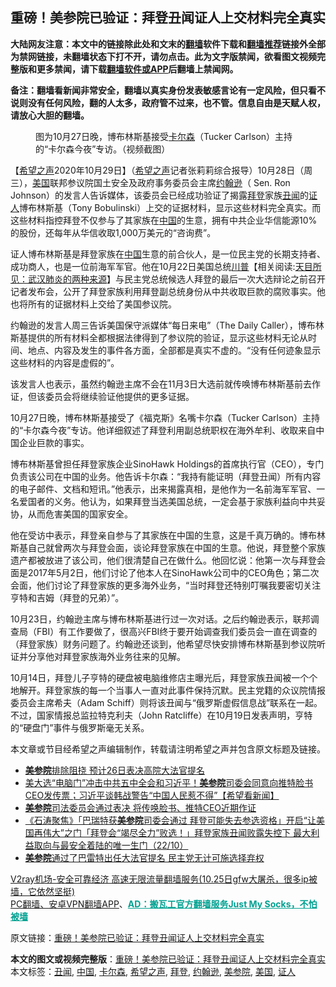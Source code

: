  <h2>重磅！美参院已验证：拜登丑闻证人上交材料完全真实</h2> <p class="notice"><b>大陆网友注意：本文中的链接除此处和文末的<a href="https://github.com/bannedbook/fanqiang" >翻墙</a>软件下载和<a href="https://github.com/killgcd/justmysocks/blob/master/README.md">翻墙推荐</a>链接外全部为禁网链接，未翻墙状态下打不开，请勿点击。此为文字版禁闻，欲看图文视频完整版和更多禁闻，请下载<a href="https://github.com/bannedbook/fanqiang">翻墙软件或APP</a>后翻墙上禁闻网。</p><p>备注：翻墙看新闻非常安全，翻墙以真实身份发表敏感言论有一定风险，但只看不说则没有任何风险，翻的人太多，政府管不过来，也不管。信息自由是天赋人权，请放心大胆的翻墙。</b></p>  <div class="entry"> <figure><figcaption>图为10月27日晚，博布林斯基接受<a href="https://www.bannedbook.org/bnews/tag/%e5%8d%a1%e5%b0%94%e6%a3%ae/" class="st_tag internal_tag" rel="tag" title="标签 卡尔森 下的日志">卡尔森</a>（Tucker Carlson）主持的“卡尔森今夜”专访。（视频截图）</figcaption></figure> <p>【<span class='wp_keywordlink_affiliate'><a href="https://www.soundofhope.org" title="希望之声" target="_blank">希望之声</a></span>2020年10月29日】（<a href="https://www.bannedbook.org/bnews/tag/%e5%b8%8c%e6%9c%9b%e4%b9%8b%e5%a3%b0/" class="st_tag internal_tag" rel="tag" title="标签 希望之声 下的日志">希望之声</a>记者张莉莉综合报导）10月28日（周三），<a href="https://www.bannedbook.org/bnews/tag/%e7%be%8e%e5%9b%bd/" class="st_tag internal_tag" rel="tag" title="标签 美国 下的日志">美国</a>联邦参议院国土安全及政府事务委员会主席<a href="https://www.bannedbook.org/bnews/tag/%e7%ba%a6%e7%bf%b0%e9%80%8a/" class="st_tag internal_tag" rel="tag" title="标签 约翰逊 下的日志">约翰逊</a>（ Sen. Ron Johnson）的发言人告诉媒体，该委员会已经成功验证了揭露<a href="https://www.bannedbook.org/bnews/tag/%e6%8b%9c%e7%99%bb/" class="st_tag internal_tag" rel="tag" title="标签 拜登 下的日志">拜登</a>家族<a href="https://www.bannedbook.org/bnews/tag/%e4%b8%91%e9%97%bb/" class="st_tag internal_tag" rel="tag" title="标签 丑闻 下的日志">丑闻</a>的<a href="https://www.bannedbook.org/bnews/tag/%E8%AF%81%E4%BA%BA/" class="st_tag internal_tag" rel="tag" title="标签 证人 下的日志">证人</a>博布林斯基（Tony Bobulinski）上交的证据材料，显示这些材料完全真实。而这些材料指控拜登不仅参与了其家族在<span class='wp_keywordlink_affiliate'><a href="https://www.bannedbook.org/" title="中国" target="_blank">中国</a></span>的生意，拥有中共企业华信能源10%的股份，还每年从华信收取1,000万美元的“咨询费”。</p> <p>证人博布林斯基是拜登家族在<a href="https://www.bannedbook.org/bnews/tag/%E4%B8%AD%E5%9B%BD/" class="st_tag internal_tag" rel="tag" title="标签 中国 下的日志">中国</a>生意的前合伙人，是一位民主党的长期支持者、成功商人，也是一位前海军军官。他在10月22日美国总统<span class='wp_keywordlink'><a href="https://www.bannedbook.org/bnews/comments/20200816/1381118.html" title="天目所见：川普将再赢总统大选 共和党掌参众两院" target="_blank">川普</a></span>【相关阅读:<a href='https://www.bannedbook.org/bnews/comments/20200816/1381123.html' target='_blank'>天目所见：武汉肺炎的两种来源</a>】与民主党总统候选人拜登的最后一次大选辩论之前召开记者发布会，公开了拜登家族利用拜登副总统身份从中共收取巨款的腐败事实。他也将所有的证据材料上交给了美国参议院。</p> <p>约翰逊的发言人周三告诉美国保守派媒体“每日来电”（The Daily Caller），博布林斯基提供的所有材料全都根据法律得到了参议院的验证，显示这些材料无论从时间、地点、内容及发生的事件各方面，全部都是真实不虚的。“没有任何迹象显示这些材料的内容是虚假的”。</p>  <p>该发言人也表示，虽然约翰逊主席不会在11月3日大选前就传唤博布林斯基前去作证，但该委员会将继续验证他提供的更多证据。</p> <p>10月27日晚，博布林斯基接受了《福克斯》名嘴卡尔森（Tucker Carlson）主持的“卡尔森今夜”专访。他详细叙述了拜登利用副总统职权在海外牟利、收取来自中国企业巨款的事实。</p> <p>博布林斯基曾担任拜登家族企业SinoHawk Holdings的首席执行官（CEO），专门负责该公司在中国的业务。他告诉卡尔森：“我持有能证明（拜登丑闻）所有内容的电子邮件、文档和短讯。”他表示，出来揭露真相，是他作为一名前海军军官、一名爱国者的义务。他认为，如果拜登当选美国总统，一定会基于家族利益向中共妥协，从而危害美国的国家安全。</p>  <p>他在受访中表示，拜登亲自参与了其家族在中国的生意，这是千真万确的。博布林斯基自己就曾两次与拜登会面，谈论拜登家族在中国的生意。他说，拜登整个家族遗产都被放进了该公司，他们很清楚自己在做什么。他回忆说：他第一次与拜登会面是2017年5月2日，他们讨论了他本人在SinoHawk公司中的CEO角色；第二次会面，他们讨论了拜登家族的更多海外业务，“当时拜登还特别叮嘱我要密切关注亨特和吉姆（拜登的兄弟）”。</p> <p>10月23日，约翰逊主席与博布林斯基进行过一次对话。之后约翰逊表示，联邦调查局（FBI）有工作要做了，很高兴FBI终于要开始调查我们委员会一直在调查的（拜登家族）财务问题了。约翰逊还谈到，他希望尽快安排博布林斯基到参议院听证并分享他对拜登家族海外业务往来的见解。</p> <p>10月14日，拜登儿子亨特的硬盘被电脑维修店主曝光后，拜登家族丑闻被一个个地解开。拜登家族的每一个当事人一直对此事件保持沉默。民主党籍的众议院情报委员会主席希夫（Adam Schiff）则将该丑闻与“俄罗斯虚假信息战”联系在一起。不过，国家情报总监拉特克利夫（John Ratcliffe）在10月19日发表声明，亨特的“硬盘门”事件与俄罗斯毫无关系。</p>  <p></p> <p>本文章或节目经希望之声编辑制作，转载请注明希望之声并包含原文标题及链接。</p> <ul class='op-related-articles' title='相关阅读'> <li><a href='https://www.bannedbook.org/bnews/cnnews/20201026/1420268.html' target='_blank'><b>美参院</b>排除阻挠 预计26日表决高院大法官提名</a></li> <li><a href='https://www.bannedbook.org/bnews/bannedvideo/20201023/1419055.html' target='_blank'>美大选“电脑门”冲击中共五中全会和习近平！<b>美参院</b>司委会同意向推特脸书CEO发传票；习近平谈韩战警告“中国人民惹不得”【希望看新闻】</a></li> <li><a href='https://www.bannedbook.org/bnews/worldnews/usa/20201023/1418818.html' target='_blank'><b>美参院</b>司法委员会通过表决 将传唤脸书、推特CEO近期作证</a></li> <li><a href='https://www.bannedbook.org/bnews/bannedvideo/20201023/1418717.html' target='_blank'>《石涛聚焦》「巴瑞特获<b>美参院</b>司委会通过 拜登可能失去参选资格」开启“让美国再伟大”之门「拜登会“竭尽全力”败选！」拜登家族丑闻败露失控下 最大利益取向与最安全着陆的唯一生门（22/10）</a></li> <li><a href='https://www.bannedbook.org/bnews/bannedvideo/20201023/1418700.html' target='_blank'><b>美参院</b>通过了巴雷特出任大法官提名 民主党无计可施选择弃权</a></li> </ul> <p class="texttj"> <a href="https://www.bannedbook.org/forum23/topic22702.html" target="_blank">V2ray机场-安全可靠经济 高速无限流量翻墙服务(10.25日gfw大屠杀，很多ip被墙，它依然坚挺)</a><br/> <a href="https://github.com/bannedbook/fanqiang/wiki/%E7%A6%81%E9%97%BB%E7%BD%91%E5%AE%89%E5%8D%93%E7%BF%BB%E5%A2%99%E6%96%B0%E9%97%BBAPP" target="_blank">PC翻墙、安卓VPN翻墙APP</a>、<span onclick="window.open('https://github.com/killgcd/justmysocks/blob/master/README.md')" style="font-weight:bold;color:#00A191;cursor:pointer;text-decoration:underline;outline:none">AD：搬瓦工官方翻墙服务Just My Socks，不怕被墙</span></p><p>原文链接：<a class="src_link"  href="https://www.soundofhope.org/post/437302" target="_blank">重磅！美参院已验证：拜登丑闻证人上交材料完全真实</a></p> <a name='sharetosocial'></a>       <div><b>本文的图文或视频完整版</b>：<a href='https://www.bannedbook.org/bnews/comments/20201030/1422449.html'>重磅！美参院已验证：拜登丑闻证人上交材料完全真实</a></div>  </div><!--END ENTRY--> <div class="postfooter"> <div>本文标签：<a href="https://www.bannedbook.org/bnews/tag/%e4%b8%91%e9%97%bb/" rel="tag">丑闻</a>, <a href="https://www.bannedbook.org/bnews/tag/%E4%B8%AD%E5%9B%BD/" rel="tag">中国</a>, <a href="https://www.bannedbook.org/bnews/tag/%e5%8d%a1%e5%b0%94%e6%a3%ae/" rel="tag">卡尔森</a>, <a href="https://www.bannedbook.org/bnews/tag/%e5%b8%8c%e6%9c%9b%e4%b9%8b%e5%a3%b0/" rel="tag">希望之声</a>, <a href="https://www.bannedbook.org/bnews/tag/%e6%8b%9c%e7%99%bb/" rel="tag">拜登</a>, <a href="https://www.bannedbook.org/bnews/tag/%e7%ba%a6%e7%bf%b0%e9%80%8a/" rel="tag">约翰逊</a>, <a href="https://www.bannedbook.org/bnews/tag/%E7%BE%8E%E5%8F%82%E9%99%A2/" rel="tag">美参院</a>, <a href="https://www.bannedbook.org/bnews/tag/%e7%be%8e%e5%9b%bd/" rel="tag">美国</a>, <a href="https://www.bannedbook.org/bnews/tag/%E8%AF%81%E4%BA%BA/" rel="tag">证人</a></div>  </div><!--END POSTFOOTER--> 